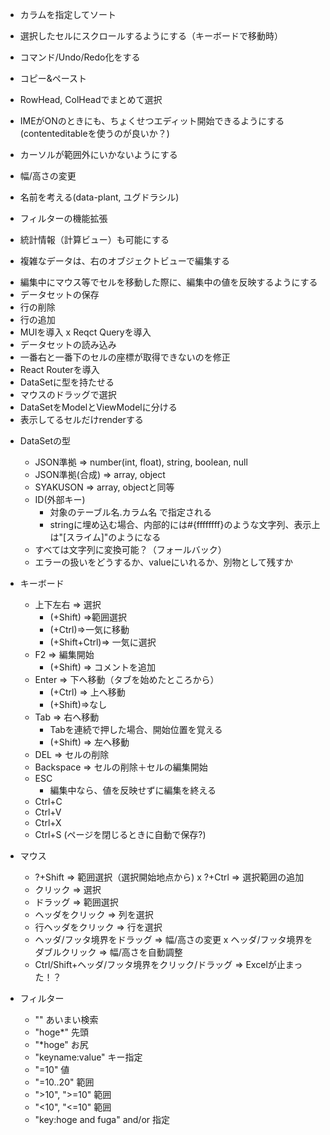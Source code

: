 * カラムを指定してソート
* 選択したセルにスクロールするようにする（キーボードで移動時）
* コマンド/Undo/Redo化をする
* コピー&ペースト
* RowHead, ColHeadでまとめて選択
* IMEがONのときにも、ちょくせつエディット開始できるようにする(contenteditableを使うのが良いか？)
* カーソルが範囲外にいかないようにする
* 幅/高さの変更

* 名前を考える(data-plant, ユグドラシル)
* フィルターの機能拡張
* 統計情報（計算ビュー）も可能にする
* 複雑なデータは、右のオブジェクトビューで編集する

- 編集中にマウス等でセルを移動した際に、編集中の値を反映するようにする
- データセットの保存
- 行の削除
- 行の追加
- MUIを導入
x Reqct Queryを導入
- データセットの読み込み
- 一番右と一番下のセルの座標が取得できないのを修正
- React Routerを導入
- DataSetに型を持たせる
- マウスのドラッグで選択
- DataSetをModelとViewModelに分ける
- 表示してるセルだけrenderする

* DataSetの型
  * JSON準拠 => number(int, float), string, boolean, null
  * JSON準拠(合成) => array, object
  * SYAKUSON => array, objectと同等
  * ID(外部キー)
    * 対象のテーブル名.カラム名 で指定される
    * stringに埋め込む場合、内部的には#{ffffffff}のような文字列、表示上は"[スライム]"のようになる
  * すべては文字列に変換可能？（フォールバック）
  * エラーの扱いをどうするか、valueにいれるか、別物として残すか

* キーボード
  - 上下左右 => 選択
    - (+Shift) =>範囲選択
    * (+Ctrl)=>一気に移動
    * (+Shift+Ctrl)=> 一気に選択
  - F2 => 編集開始
    * (+Shift) => コメントを追加
  - Enter => 下へ移動（タブを始めたところから） 
    * (+Ctrl) => 上へ移動 
    * (+Shift)=>なし
  - Tab => 右へ移動
    * Tabを連続で押した場合、開始位置を覚える
    * (+Shift) => 左へ移動
  - DEL => セルの削除
  - Backspace => セルの削除＋セルの編集開始
  * ESC
    - 編集中なら、値を反映せずに編集を終える
  * Ctrl+C
  * Ctrl+V
  * Ctrl+X
  * Ctrl+S (ページを閉じるときに自動で保存?)
* マウス
  - ?+Shift => 範囲選択（選択開始地点から)
  x ?+Ctrl => 選択範囲の追加
  - クリック => 選択
  - ドラッグ => 範囲選択
  * ヘッダをクリック => 列を選択
  * 行ヘッダをクリック => 行を選択
  * ヘッダ/フッタ境界をドラッグ => 幅/高さの変更
  x ヘッダ/フッタ境界をダブルクリック => 幅/高さを自動調整
  * Ctrl/Shift+ヘッダ/フッタ境界をクリック/ドラッグ => Excelが止まった！？

* フィルター
  * "" あいまい検索
  * "hoge*" 先頭
  * "*hoge" お尻
  * "keyname:value" キー指定
  * "=10" 値
  * "=10..20" 範囲
  * ">10", ">=10" 範囲
  * "<10", "<=10" 範囲
  * "key:hoge and fuga" and/or 指定
